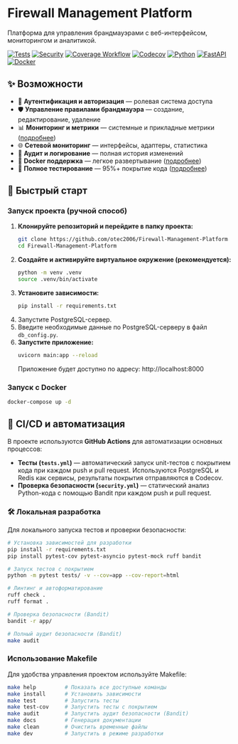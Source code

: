 # Firewall Management Platform

Платформа для управления брандмауэрами с веб-интерфейсом, мониторингом и аналитикой.

[![Tests](https://github.com/otec2006/Firewall-Management-Platform/actions/workflows/tests.yml/badge.svg)](https://github.com/otec2006/Firewall-Management-Platform/actions/workflows/tests.yml)
[![Security](https://github.com/otec2006/Firewall-Management-Platform/actions/workflows/security.yml/badge.svg)](https://github.com/otec2006/Firewall-Management-Platform/actions/workflows/security.yml)
[![Coverage Workflow](https://github.com/otec2006/Firewall-Management-Platform/actions/workflows/coverage.yml/badge.svg)](https://github.com/otec2006/Firewall-Management-Platform/actions/workflows/coverage.yml)
[![Codecov](https://codecov.io/gh/otec2006/Firewall-Management-Platform/branch/main/graph/badge.svg)](https://codecov.io/gh/otec2006/Firewall-Management-Platform)
[![Python](https://img.shields.io/badge/python-3.12-blue)](https://python.org)
[![FastAPI](https://img.shields.io/badge/FastAPI-0.104+-green)](https://fastapi.tiangolo.com)
[![Docker](https://img.shields.io/badge/docker-ready-blue)](https://docker.com)

## ✨ Возможности

- 🔐 **Аутентификация и авторизация** — ролевая система доступа
- 🛡️ **Управление правилами брандмауэра** — создание, редактирование, удаление
- 📊 **Мониторинг и метрики** — системные и прикладные метрики ([подробнее](docs/METRICS.md))
- 🌐 **Сетевой мониторинг** — интерфейсы, адаптеры, статистика
- 📝 **Аудит и логирование** — полная история изменений
- 🐳 **Docker поддержка** — легкое развертывание ([подробнее](docs/DOCKER.md))
- 🧪 **Полное тестирование** — 95%+ покрытие кода ([подробнее](docs/TESTING.md))

## 🚀 Быстрый старт

### Запуск проекта (ручной способ)

1. **Клонируйте репозиторий и перейдите в папку проекта:**
   ```bash
   git clone https://github.com/otec2006/Firewall-Management-Platform
   cd Firewall-Management-Platform
   ```
2. **Создайте и активируйте виртуальное окружение (рекомендуется):**
   ```bash
   python -m venv .venv
   source .venv/bin/activate
   ```
3. **Установите зависимости:**
   ```bash
   pip install -r requirements.txt
   ```
4. Запустите PostgreSQL-сервер.
5. Введите необходимые данные по PostgreSQL-серверу в файл `db_config.py`.
6. **Запустите приложение:**
   ```bash
   uvicorn main:app --reload
   ```
   Приложение будет доступно по адресу: http://localhost:8000

### Запуск с Docker

```bash
docker-compose up -d
```

## 🚦 CI/CD и автоматизация

В проекте используются **GitHub Actions** для автоматизации основных процессов:

- **Тесты (`tests.yml`)** — автоматический запуск unit-тестов с покрытием кода при каждом push и pull request. Используются PostgreSQL и Redis как сервисы, результаты покрытия отправляются в Codecov.
- **Проверка безопасности (`security.yml`)** — статический анализ Python-кода с помощью Bandit при каждом push и pull request.

### 🛠️ Локальная разработка

Для локального запуска тестов и проверки безопасности:

```bash
# Установка зависимостей для разработки
pip install -r requirements.txt
pip install pytest-cov pytest-asyncio pytest-mock ruff bandit

# Запуск тестов с покрытием
python -m pytest tests/ -v --cov=app --cov-report=html

# Линтинг и автоформатирование
ruff check .
ruff format .

# Проверка безопасности (Bandit)
bandit -r app/

# Полный аудит безопасности (Bandit)
make audit
```

### Использование Makefile

Для удобства управления проектом используйте Makefile:

```bash
make help         # Показать все доступные команды
make install      # Установить зависимости
make test         # Запустить тесты
make test-cov     # Запустить тесты с покрытием
make audit        # Запустить аудит безопасности (Bandit)
make docs         # Генерация документации
make clean        # Очистить временные файлы
make dev          # Запустить в режиме разработки
```